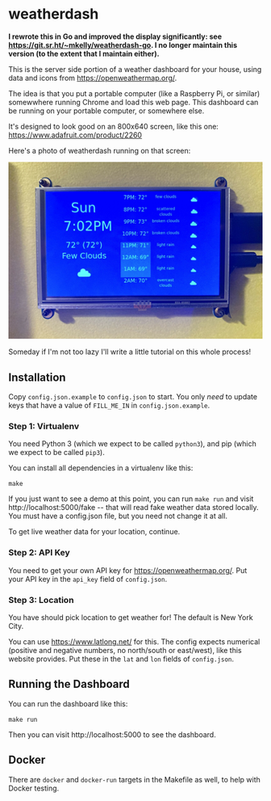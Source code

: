 # weatherdash

**I rewrote this in Go and improved the display significantly: see
<https://git.sr.ht/~mkelly/weatherdash-go>. I no longer maintain this version
(to the extent that I maintain either).**

This is the server side portion of a weather dashboard for your house, using
data and icons from <https://openweathermap.org/>.

The idea is that you put a portable computer (like a Raspberry Pi, or similar)
somewwhere running Chrome and load this web page. This dashboard can be running
on your portable computer, or somewhere else.

It's designed to look good on an 800x640 screen, like this one:
<https://www.adafruit.com/product/2260>

Here's a photo of weatherdash running on that screen:

![weatherdash-photo](./weatherdash-photo.jpg)

Someday if I'm not too lazy I'll write a little tutorial on this whole process!


## Installation

Copy `config.json.example` to `config.json` to start. You only _need_ to update
keys that have a value of `FILL_ME_IN` in `config.json.example`.

### Step 1: Virtualenv

You need Python 3 (which we expect to be called `python3`), and pip (which we
expect to be called `pip3`).

You can install all dependencies in a virtualenv like this:
```
make
```

If you just want to see a demo at this point, you can run `make run` and visit
http://localhost:5000/fake -- that will read fake weather data stored locally.
You must have a config.json file, but you need not change it at all.

To get live weather data for your location, continue.

### Step 2: API Key

You need to get your own API key for <https://openweathermap.org/>. 
Put your API key in the `api_key` field of `config.json`.

### Step 3: Location

You have should pick location to get weather for! The default is New York City.

You can use <https://www.latlong.net/> for this. The config expects numerical
(positive and negative numbers, no north/south or east/west), like this website
provides. Put these in the `lat` and `lon` fields of `config.json`.

## Running the Dashboard

You can run the dashboard like this:
```
make run
```

Then you can visit http://localhost:5000 to see the dashboard.

## Docker

There are `docker` and `docker-run` targets in the Makefile as well, to help
with Docker testing.
